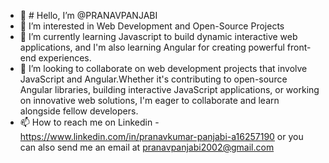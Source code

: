 - 👋 # Hello, I’m @PRANAVPANJABI
- 👀 I’m interested in Web Development and Open-Source Projects
- 🌱 I’m currently learning Javascript to build dynamic interactive web applications, and I'm also learning Angular for creating powerful front-end experiences.
- 💞️ I’m looking to collaborate on web development projects that involve JavaScript and Angular.Whether it's contributing to open-source Angular libraries, building interactive JavaScript applications, or working
  on innovative web solutions, I'm eager to collaborate and learn alongside fellow developers.
- 📫 How to reach me on
  Linkedin - https://www.linkedin.com/in/pranavkumar-panjabi-a16257190
  or you can also send me an email at pranavpanjabi2002@gmail.com


<!---
PRANAVPANJABI/PRANAVPANJABI is a ✨ special ✨ repository because its `README.md` (this file) appears on your GitHub profile.
You can click the Preview link to take a look at your changes.
--->
